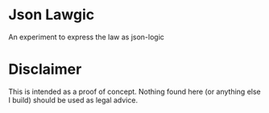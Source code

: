 # Json Lawgic

An experiment to express the law as json-logic

# Disclaimer

This is intended as a proof of concept. Nothing found here (or anything else I build) should be used as legal advice.



